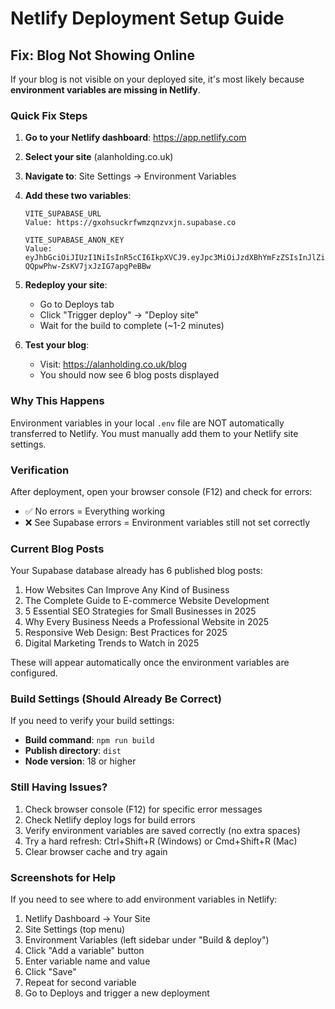 # Netlify Deployment Setup Guide

## Fix: Blog Not Showing Online

If your blog is not visible on your deployed site, it's most likely because **environment variables are missing in Netlify**.

### Quick Fix Steps

1. **Go to your Netlify dashboard**: https://app.netlify.com
2. **Select your site** (alanholding.co.uk)
3. **Navigate to**: Site Settings → Environment Variables
4. **Add these two variables**:

   ```
   VITE_SUPABASE_URL
   Value: https://gxohsuckrfwmzqnzvxjn.supabase.co
   ```

   ```
   VITE_SUPABASE_ANON_KEY
   Value: eyJhbGciOiJIUzI1NiIsInR5cCI6IkpXVCJ9.eyJpc3MiOiJzdXBhYmFzZSIsInJlZiI6Imd4b2hzdWNrcmZ3bXpxbnp2eGpuIiwicm9sZSI6ImFub24iLCJpYXQiOjE3NjE1MTc5MTMsImV4cCI6MjA3NzA5MzkxM30.apGis9krTyPZGC-QQpwPhw-ZsKV7jxJzIG7apgPeBBw
   ```

5. **Redeploy your site**:
   - Go to Deploys tab
   - Click "Trigger deploy" → "Deploy site"
   - Wait for the build to complete (~1-2 minutes)

6. **Test your blog**:
   - Visit: https://alanholding.co.uk/blog
   - You should now see 6 blog posts displayed

### Why This Happens

Environment variables in your local `.env` file are NOT automatically transferred to Netlify. You must manually add them to your Netlify site settings.

### Verification

After deployment, open your browser console (F12) and check for errors:
- ✅ No errors = Everything working
- ❌ See Supabase errors = Environment variables still not set correctly

### Current Blog Posts

Your Supabase database already has 6 published blog posts:
1. How Websites Can Improve Any Kind of Business
2. The Complete Guide to E-commerce Website Development
3. 5 Essential SEO Strategies for Small Businesses in 2025
4. Why Every Business Needs a Professional Website in 2025
5. Responsive Web Design: Best Practices for 2025
6. Digital Marketing Trends to Watch in 2025

These will appear automatically once the environment variables are configured.

### Build Settings (Should Already Be Correct)

If you need to verify your build settings:
- **Build command**: `npm run build`
- **Publish directory**: `dist`
- **Node version**: 18 or higher

### Still Having Issues?

1. Check browser console (F12) for specific error messages
2. Check Netlify deploy logs for build errors
3. Verify environment variables are saved correctly (no extra spaces)
4. Try a hard refresh: Ctrl+Shift+R (Windows) or Cmd+Shift+R (Mac)
5. Clear browser cache and try again

### Screenshots for Help

If you need to see where to add environment variables in Netlify:
1. Netlify Dashboard → Your Site
2. Site Settings (top menu)
3. Environment Variables (left sidebar under "Build & deploy")
4. Click "Add a variable" button
5. Enter variable name and value
6. Click "Save"
7. Repeat for second variable
8. Go to Deploys and trigger a new deployment
